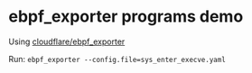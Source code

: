 # ebpf_exporter programs demo

Using [cloudflare/ebpf_exporter](https://github.com/cloudflare/ebpf_exporter)

Run: `ebpf_exporter --config.file=sys_enter_execve.yaml`

